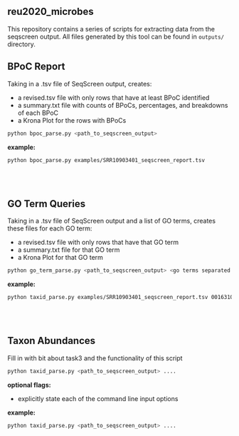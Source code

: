 ## reu2020_microbes

This repository contains a series of scripts for extracting data from the seqscreen output.
All files generated by this tool can be found in `outputs/` directory.

## BPoC Report

Taking in a .tsv file of SeqScreen output, creates:
- a revised.tsv file with only rows that have at least BPoC identified
- a summary.txt file with counts of BPoCs, percentages, and breakdowns of each BPoC
- a Krona Plot for the rows with BPoCs


```bash
python bpoc_parse.py <path_to_seqscreen_output>
```

**example:**
```bash
python bpoc_parse.py examples/SRR10903401_seqscreen_report.tsv
```

<br/><br/>


## GO Term Queries

Taking in a .tsv file of SeqScreen output and a list of GO terms, creates
these files for each GO term:
- a revised.tsv file with only rows that have that GO term
- a summary.txt file for that GO term
- a Krona Plot for that GO term

```bash
python go_term_parse.py <path_to_seqscreen_output> <go terms separated by spaces>
```

**example:**
```bash
python taxid_parse.py examples/SRR10903401_seqscreen_report.tsv 0016310 0016032 0003824
```

<br/><br/>


## Taxon Abundances

Fill in with bit about task3 and the functionality of this script

```bash
python taxid_parse.py <path_to_seqscreen_output> ....
```
**optional flags:**

  * explicitly state each of the command line input options


**example:**
```bash
python taxid_parse.py <path_to_seqscreen_output> ....
```
